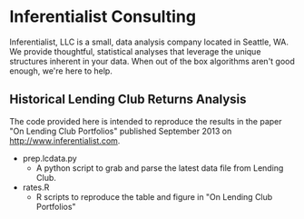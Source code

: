 # Inferentialist Consulting #

Inferentialist, LLC is a small, data analysis company located in Seattle, WA.
We provide thoughtful, statistical analyses that leverage the unique 
structures inherent in your data.  When out of the box algorithms 
aren't good enough, we're here to help.

## Historical Lending Club Returns Analysis ##

The code provided here is intended to reproduce the results in the paper
"On Lending Club Portfolios" published September 2013 
on http://www.inferentialist.com.


* prep.lcdata.py 
  + A python script to grab and parse the latest data file from Lending Club.
* rates.R 
  + R scripts to reproduce the table and figure in "On Lending Club 
Portfolios"
  

